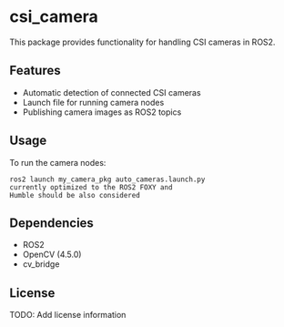 # csi_camera

This package provides functionality for handling CSI cameras in ROS2.

## Features

- Automatic detection of connected CSI cameras
- Launch file for running camera nodes
- Publishing camera images as ROS2 topics

## Usage

To run the camera nodes:

```
ros2 launch my_camera_pkg auto_cameras.launch.py
currently optimized to the ROS2 FOXY and
Humble should be also considered
```

## Dependencies

- ROS2
- OpenCV (4.5.0)
- cv_bridge

## License

TODO: Add license information